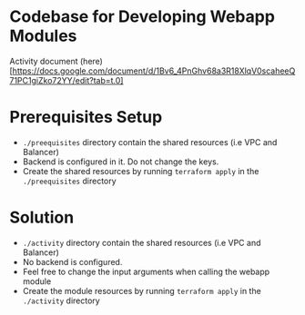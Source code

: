 # Codebase for Developing Webapp Modules
Activity document (here)[https://docs.google.com/document/d/1Bv6_4PnGhv68a3R18XlqV0scaheeQ71PC1giZko72YY/edit?tab=t.0]

# Prerequisites Setup
- `./preequisites` directory contain the shared resources (i.e VPC and Balancer)
- Backend is configured in it. Do not change the keys.
- Create the shared resources by running `terraform apply` in the `./preequisites` directory

# Solution
- `./activity` directory contain the shared resources (i.e VPC and Balancer)
- No backend is configured.
- Feel free to change the input arguments when calling the webapp module
- Create the module resources by running `terraform apply` in the `./activity` directory